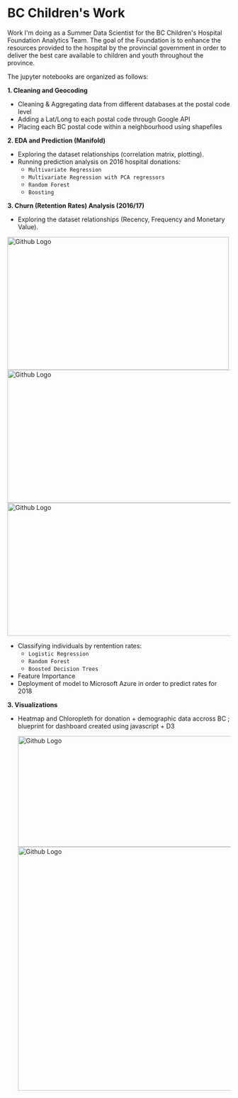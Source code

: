 # BC Children's Work

Work I'm doing as a Summer Data Scientist for the BC Children's Hospital Foundation Analytics Team. The goal of the Foundation is to enhance the resources provided to the hospital by the provincial government in order to deliver the best care available to children and youth throughout the province. 

The jupyter notebooks are organized as follows:

**1. Cleaning and Geocoding**
  - Cleaning & Aggregating data from different databases at the postal code level 
  - Adding a Lat/Long to each postal code through Google API 
  - Placing each BC postal code within a neighbourhood using shapefiles 
  
**2. EDA and Prediction (Manifold)** 
   - Exploring the dataset relationships (correlation matrix, plotting). 
   - Running prediction analysis on 2016 hospital donations: 
      * `Multivariate Regression` 
      * `Multivariate Regression with PCA regressors`
      * `Random Forest` 
      * `Boosting`

**3. Churn (Retention Rates) Analysis (2016/17)**
   - Exploring the dataset relationships (Recency, Frequency and Monetary Value). 
   <img src="https://github.com/elbagn/BC_Childrens_Work/blob/master/churn.png" width="500" height="300" title="Github Logo">
   <img src="https://github.com/elbagn/BC_Childrens_Work/blob/master/Rec_Freq.png" width="700" height="300" title="Github Logo">
    <img src="https://github.com/elbagn/BC_Childrens_Work/blob/master/2016don_Freq_1.png" width="700" height="300" title="Github Logo">  
    
   - Classifying individuals by rentention rates: 
      * `Logistic Regression` 
      * `Random Forest`
      * `Boosted Decision Trees`
   - Feature Importance    
   - Deployment of model to Microsoft Azure in order to predict rates for 2018

**3. Visualizations**
  - Heatmap and Chloropleth for donation + demographic data accross BC ; blueprint for dashboard created using javascript + D3
  
     <img src="https://github.com/elbagn/BC_Childrens_Work/blob/master/Vancouver_heatmap.PNG" width="700" height="250" title="Github Logo">
     <img src="https://github.com/elbagn/BC_Childrens_Work/blob/master/chloropleth_all_bc_1.PNG" width="700" height="550" title="Github Logo">
